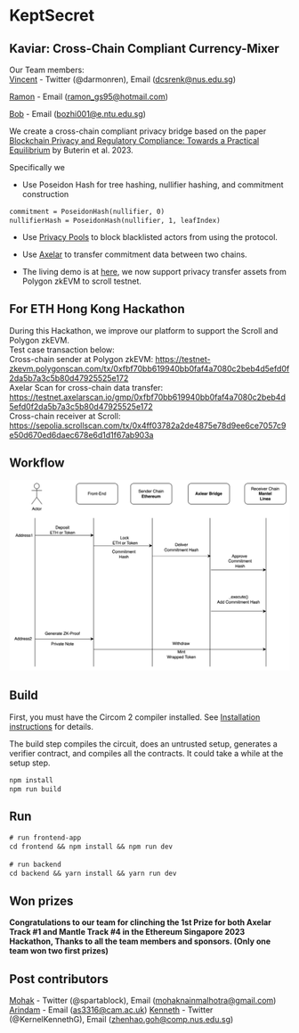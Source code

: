 # KeptSecret

## Kaviar: Cross-Chain Compliant Currency-Mixer

Our Team members:  
  [Vincent](https://github.com/KunPengRen) - Twitter (@darmonren), Email (dcsrenk@nus.edu.sg)

  [Ramon](https://github.com/reymom) - Email (ramon_gs95@hotmail.com)
  
  [Bob](https://github.com/wubozhi)  - Email (bozhi001@e.ntu.edu.sg)



We create a cross-chain compliant privacy bridge based on the paper [Blockchain Privacy and Regulatory Compliance: Towards a Practical Equilibrium](https://papers.ssrn.com/sol3/papers.cfm?abstract_id=4563364) by Buterin et al. 2023.

Specifically we

- Use Poseidon Hash for tree hashing, nullifier hashing, and commitment construction

```
commitment = PoseidonHash(nullifier, 0)
nullifierHash = PoseidonHash(nullifier, 1, leafIndex)
```

- Use [Privacy Pools](https://github.com/ameensol/privacy-pools) to block blacklisted actors from using the protocol.

- Use [Axelar](https://github.com/axelarnetwork/axelar-core) to transfer commitment data between two chains.

- The living demo is at [here](http://13.229.84.66:3000/), we now support privacy transfer assets from Polygon zkEVM to scroll testnet.

## For ETH Hong Kong Hackathon
During this Hackathon, we improve our platform to support the Scroll and Polygon zkEVM. <br>
Test case transaction below:  <br>
Cross-chain sender at Polygon zkEVM: https://testnet-zkevm.polygonscan.com/tx/0xfbf70bb619940bb0faf4a7080c2beb4d5efd0f2da5b7a3c5b80d47925525e172 <br>
Axelar Scan for cross-chain data transfer: https://testnet.axelarscan.io/gmp/0xfbf70bb619940bb0faf4a7080c2beb4d5efd0f2da5b7a3c5b80d47925525e172 <br>
Cross-chain receiver at Scroll: https://sepolia.scrollscan.com/tx/0x4ff03782a2de4875e78d9ee6ce7057c9e50d670ed6daec678e6d1d1f67ab903a

## Workflow
[![Kaviar](./video/workflow.png)]()
## Build

First, you must have the Circom 2 compiler installed. See [Installation
instructions](https://docs.circom.io/getting-started/installation/) for details.

The build step compiles the circuit, does an untrusted setup, generates a verifier contract, and compiles all the contracts. It could take a while at the setup step.

```
npm install
npm run build
```

## Run
```
# run frontend-app
cd frontend && npm install && npm run dev

# run backend
cd backend && yarn install && yarn run dev
```
## Won prizes

**Congratulations to our team for clinching the 1st Prize for both Axelar Track #1 and Mantle Track #4 in the Ethereum Singapore 2023 Hackathon, Thanks to all the team members and sponsors. (Only one team won two first prizes)**  

## Post contributors
[Mohak](https://github.com/mnm458) - Twitter (@spartablock), Email (mohaknainmalhotra@gmail.com) 
[Arindam](https://github.com/Arindam2407) - Email (as3316@cam.ac.uk) 
[Kenneth](https://github.com/DarkArtistry) - Twitter (@KernelKennethG), Email (zhenhao.goh@comp.nus.edu.sg)
